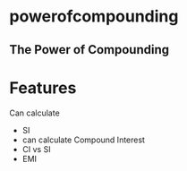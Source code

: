# powerofcompounding

## The Power of Compounding 

# Features 
Can calculate 
- SI 
- can calculate Compound Interest 
- CI vs SI 
- EMI 


